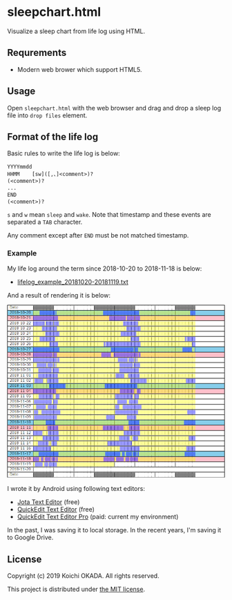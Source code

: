 # sleepchart.html

Visualize a sleep chart from life log using HTML.

## Requrements

* Modern web brower which support HTML5.

## Usage

Open `sleepchart.html` with the web browser and drag and drop a sleep log file into `drop files` element.

## Format of the life log

Basic rules to write the life log is below:

```
YYYYmmdd
HHMM	[sw]([,、]<comment>)?
(<comment>)?
...
END
(<comment>)?
```

`s` and `w` mean `sleep` and `wake`.
Note that timestamp and these events are separated a `TAB` character.

Any comment except after `END` must be not matched timestamp.

### Example

My life log around the term since 2018-10-20 to 2018-11-18 is below:

* [lifelog_example_20181020-20181119.txt](lifelog_example_20181020-20181119.txt)

And a result of rendering it is below:

![lifelog_example_20181020-20181119.png](lifelog_example_20181020-20181119.png)

I wrote it by Android using following text editors:

* [Jota Text Editor](https://play.google.com/store/apps/details?id=jp.sblo.pandora.jota) (free)
* [QuickEdit Text Editor](https://play.google.com/store/apps/details?id=com.rhmsoft.edit) (free)
* [QuickEdit Text Editor Pro](https://play.google.com/store/apps/details?id=com.rhmsoft.edit.pro) (paid: current my environment)

In the past, I was saving it to local storage.
In the recent years, I'm saving it to Google Drive.

## License

Copyright (c) 2019 Koichi OKADA. All rights reserved.

This project is distributed under [the MIT license](http://www.opensource.org/licenses/MIT).
